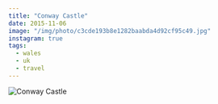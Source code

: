 ```yaml
---
title: "Conway Castle"
date: 2015-11-06
image: "/img/photo/c3cde193b8e1282baabda4d92cf95c49.jpg"
instagram: true
tags:
  - wales
  - uk
  - travel
---
```


![Conway Castle](/img/photo/c3cde193b8e1282baabda4d92cf95c49.jpg)
